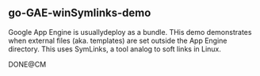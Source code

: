## go-GAE-winSymlinks-demo

Google App Engine is usuallydeploy as a bundle. THis demo demonstrates when external files (aka. templates) are set outside the App Engine directory. This uses SymLinks, a tool analog to soft links in Linux.

DONE@CM